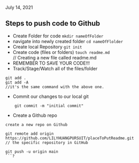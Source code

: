 July 14, 2021

## Steps to push code to Github

- Create Folder for code
`mkdir nameOfFolder`
-  navigate into newly created folder
`cd nameOfFlolder`
- Create local Repository
`git init`
- Create code (files or folders)
`touch readme.md`   
// Creating a new file called readme.md
- REMEMBER TO SAVE YOUR CODE!!!
- Track/Stage/Watch all of the files/folder
```
git add .
git add -A    
//it's the same command with the above one.
```
- Commit our changes to our local git
```
    git commit -m "initial commit"
```
- Create a Github repo
```
create a new repo on Github

git remote add origin https://github.com/LILYHUANGPURSUIT/placeToPutReadme.git 
// the specific repository in GitHub

git push -u origin main
```?
